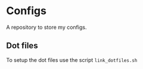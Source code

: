# Configs 

A repository to store my configs. 

## Dot files 
To setup the dot files use the script `link_dotfiles.sh`
